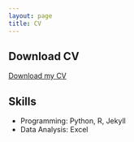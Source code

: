 ```yaml
---
layout: page
title: CV
---
```

## Download CV
[Download my CV](assets/CV.pdf)

## Skills
- Programming: Python, R, Jekyll
- Data Analysis: Excel
